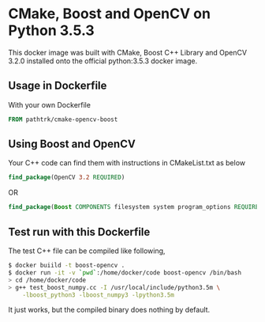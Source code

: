 # CMake, Boost and OpenCV on Python 3.5.3

This docker image was built with CMake, Boost C++ Library and OpenCV 3.2.0 installed onto the official python:3.5.3 docker image.

## Usage in Dockerfile

With your own Dockerfile

```dockerfile
FROM pathtrk/cmake-opencv-boost
```

## Using Boost and OpenCV

Your C++ code can find them with instructions in CMakeList.txt as below 

```cmake
find_package(OpenCV 3.2 REQUIRED)
```

OR

```cmake
find_package(Boost COMPONENTS filesystem system program_options REQUIRED)
```

## Test run with this Dockerfile

The test C++ file can be compiled like following,

```bash
$ docker buiild -t boost-opencv .
$ docker run -it -v `pwd`:/home/docker/code boost-opencv /bin/bash
> cd /home/docker/code
> g++ test_boost_numpy.cc -I /usr/local/include/python3.5m \
    -lboost_python3 -lboost_numpy3 -lpython3.5m
```

It just works, but the compiled binary does nothing by default.
